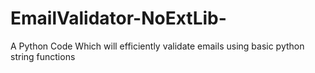 # EmailValidator-NoExtLib-
A Python Code Which will efficiently validate emails using basic python string functions
